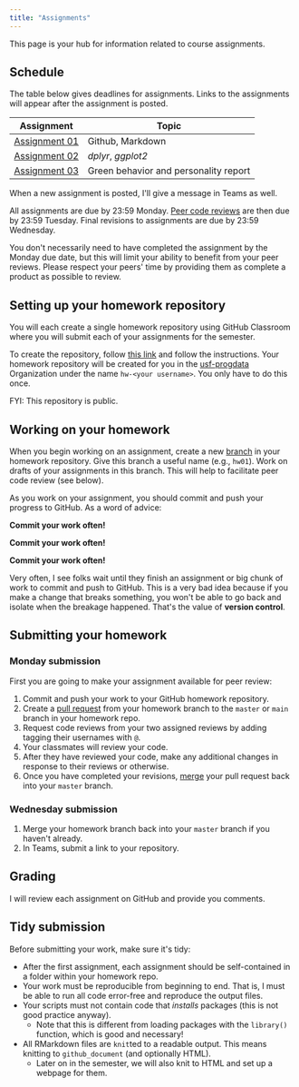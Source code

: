 ```yaml
---
title: "Assignments"
---
```


This page is your hub for information related to course assignments. 

## Schedule

The table below gives deadlines for assignments. Links to the assignments will
appear after the assignment is posted.

|  Assignment   | Topic                       |
|---------------|-----------------------------|
| [Assignment 01](/evaluation/hw01/hw01) | Github, Markdown |
| [Assignment 02](/evaluation/hw02/hw02) | _dplyr_, _ggplot2_ |
| [Assignment 03](/evaluation/hw03/hw03) | Green behavior and personality report | [Assignment 04](/evaluation/hw04/hw04) | Project organization |

<!--
| Assignment | Data exploration report     |
| Assignment | Wrangle those data!         |
| Assignment    | Factors and plotting        | 
| Assignment    | Modeling fitting, _purrr_   | 
| Assignment    | Simulating data             | 
| Assignment    | Weird data structures       | 
| Assignment    | Prepare and clean a dataset | 
-->

When a new assignment is posted, I'll give a message in Teams as well.

All assignments are due by 23:59 Monday. 
[Peer code reviews](/evaluation/peer-review) are then due by 23:59 Tuesday. 
Final revisions to assignments are due by 23:59 Wednesday. 

You don't necessarily need to have completed the assignment by the Monday due date, but this will limit your ability to benefit from your peer reviews. 
Please respect your peers' time by providing them as complete a product as possible to review. 


## Setting up your homework repository

You will each create a single homework repository using GitHub Classroom where you will submit each of your assignments for the semester.

To create the repository, follow [this link](https://classroom.github.com/a/bUKffmtV) and follow the instructions. 
Your homework repository will be created for you in the [usf-progdata](https://github.com/usf-progdata/) Organization under the name `hw-<your username>`. 
You only have to do this once.

FYI: This repository is public.


## Working on your homework

When you begin working on an assignment, create a new [branch](https://help.github.com/en/github/collaborating-with-issues-and-pull-requests/creating-and-deleting-branches-within-your-repository) in your homework repository. 
Give this branch a useful name (e.g., `hw01`). 
Work on drafts of your assignments in this branch. 
This will help to facilitate peer code review (see below).

As you work on your assignment, you should commit and push your progress to GitHub. As a word of advice:

**Commit your work often!**

**Commit your work often!**

**Commit your work often!**

Very often, I see folks wait until they finish an assignment or big chunk of work to commit and push to GitHub. This is a very bad idea because if you make a change that breaks something, you won't be able to go back and isolate when the breakage happened. That's the value of **version control**.
   
   
## Submitting your homework

### Monday submission

First you are going to make your assignment available for peer review:

1. Commit and push your work to your GitHub homework repository.
2. Create a [pull request](https://help.github.com/en/github/collaborating-with-issues-and-pull-requests/creating-a-pull-request) from your homework branch to the `master` or `main` branch in your homework repo.
3. Request code reviews from your two assigned reviews by adding tagging their usernames with `@`.
4. Your classmates will review your code. 
5. After they have reviewed your code, make any additional changes in response to their reviews or otherwise.
6. Once you have completed your revisions, [merge](https://help.github.com/en/github/collaborating-with-issues-and-pull-requests/merging-a-pull-request) your pull request back into your `master` branch.
   
### Wednesday submission

1. Merge your homework branch back into your `master` branch if you haven't already.
2. In Teams, submit a link to your repository.

## Grading

I will review each assignment on GitHub and provide you comments. 

## Tidy submission

Before submitting your work, make sure it's tidy:

- After the first assignment, each assignment should be self-contained in a folder within your homework 
  repo.
- Your work must be reproducible from beginning to end. That is, I must be able
  to run all code error-free and reproduce the output files. 
- Your scripts must not contain code that _installs_ packages (this is not good 
  practice anyway).
    - Note that this is different from loading packages with the `library()` function, which is good and necessary!
- All RMarkdown files are `knit`ted to a readable output. This means knitting to `github_document` (and optionally HTML).
    - Later on in the semester, we will also knit to HTML and set up a webpage for them.
    
    

<!--

In addition, you should link to the HTML files in the README file for the week's assignment folder (see 
  the section on "Viewing and linking to HTML files").
  
## Viewing and linking to HTML files

Viewing an HTML file on GitHub only shows you the HTML code, not the rendered 
script. You'll need to provide a link to a rendered, viewable version of each 
HTML file you produce. Here's how you do that using [GitHub Pages](https://pages.github.com/):

1. Enable "GitHub pages" on your repo:
    - Go to "Settings" on your repo and stay on the default "Options" tab.
    - Scroll down to the "GitHub Pages" section.
    - Under "Source", click the "None" drop-down button, and select the branch 
      you want to turn into a website (probably "master").
      
2. Also under the "GitHub Pages" section, you'll find your website URL. Make 
   note of this URL.
   - This URL will show a rendered version of your repo's README, but this is not 
	   important.
   - Just by enabling GitHub Pages, your HTML files are now viewable rendered by 
     your browser. Technically, you just turned your GitHub repo into a website. 
     The only trick is _navigating_ to that HTML page, since there's no default 
     _interface_ to your website.

3. Obtain the URL to HTML file on your repo:
   - Start with your GitHub Pages URL that you made note of in Step 2. This points to the root of your repository. 
   - Get the path to an HTML file you want to view. It should be something like 
     `/path/to/file.html` (in this case, `file.html` lives in the `to` folder, 
     which lives in the `path` folder in the root of your repo). 
   - Append the path to the HTML file to the end of your GitHub Pages URL. Try 
     the URL to see that it works.
     
4. Make it easy for a visitor to your repo to find the rendered HTML file! Add a 
   link to the rendered HTML file somewhere in your repo, probably in a `README` 
   file in your homework folder.
   
-->
